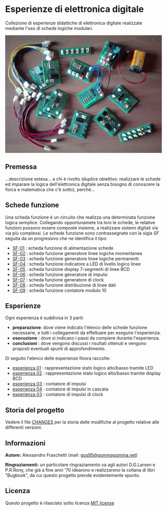 # Esperienze di elettronica digitale
Collezione di esperienze didattiche di elettronica digitale realizzate mediante l'uso di schede logiche modulari.

![image](overview.jpg)


## Premessa
...descrizione estesa... a chi è rivolto (duplice obiettivo: realizzare le schede ed imparare la logica dell'elettronica digitale senza bisogno di conoscere la fisica e matematica che c'è sotto), perchè...


## Schede funzione
Una scheda funzione è un circuito che realizza una determinata funzione logica semplice.
Collegando opportunamete tra loro le schede, le relative funzioni possono essere composte insieme, a realizzare sistemi digitali via via più complessi.
Le schede funzione sono contrassegnate con la sigla *SF* seguita da un progressivo che ne identifica il tipo:
- [SF-01](schede/sf-01/) : scheda funzione di alimentazione schede
- [SF-02](schede/sf-02/) : scheda funzione generatore linee logiche momentanee
- [SF-03](schede/sf-03/) : scheda funzione generatore linee logiche permanenti
- [SF-04](schede/sf-04/) : scheda funzione indicatore a LED di livello logico linee
- [SF-05](schede/sf-05/) : scheda funzione display 7-segmenti di linee BCD
- [SF-06](schede/sf-06/) : scheda funzione generatore di impulsi
- [SF-07](schede/sf-07/) : scheda funzione generatore di clock
- [SF-08](schede/sf-08/) : scheda funzione distribuzione di linee dati
- [SF-09](schede/sf-09/) : scheda funzione contatore modulo 10


## Esperienze
Ogni esperienza è suddivisa in 3 parti:
- **preparazione**: dove viene indicato l'elenco delle schede funzione necessarie, e tutti i collegamenti da effettuare per eseguire l'esperienza.
- **esecuzione** : dove si indicano i passi da compiere durante l'esperienza.
- **conclusioni** : dove vengono discussi i risultati ottenuti e vengono proposti eventuali spunti di approfondimento.

Di seguito l'elenco delle esperienze finora raccolte:
- [esperienza 01](esperienze/esperienza-01.md) : rappresentazione stato logico alto/basso tramite LED
- [esperienza 02](esperienze/esperienza-02.md) : rappresentazione stato logico alto/basso tramite display BCD
- [esperienza 03](esperienze/esperienza-03.md) : contatore di impulsi
- [esperienza 04](esperienze/esperienza-04.md) : contatore di impulsi in cascata
- [esperienza 03](esperienze/esperienza-05.md) : contatore di impulsi di clock


## Storia del progetto
Vedere il file [CHANGES](CHANGES.md) per la storia delle modifiche al progetto relative alle differenti versioni.


## Informazioni
**Autore:** Alessandro Fraschetti (mail: [gos95@gommagomma.net](mailto:gos95@gommagomma.net))

**Ringraziamenti:** un particolare ringraziamento va agli autori D.G.Larsen e P.R.Rony, che già a fine anni '70 idearono e realizzarono la collana di libri "Bugbook", da cui questo progetto prende evidentemente spunto.


## Licenza
Questo progetto è rilasciato sotto licenza [MIT license](LICENSE)